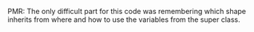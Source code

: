 PMR: The only difficult part for this code was remembering which shape inherits from where and how to use the variables from the super class.
